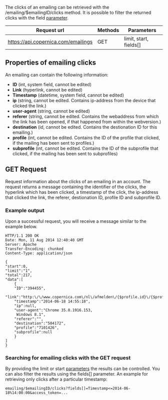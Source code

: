 The clicks of an emailing can be retrieved with the
/emailing/\$emailingID/clicks method. It is possible to filter the
returned clicks with the field
[parameter](./rest-api-parameters.md).

| Request url | Methods | Parameters |
| --- | --- | --- |
| https://api.copernica.com/emailings | GET | limit, start, fields[] |

Properties of emailing clicks
-----------------------------

An emailing can contain the following information:

-   **ID** (int, system field, cannot be edited)
-   **Link** (hyperlink, cannot be edited)
-   **Timestamp** (datetime, system field, cannot be edited)
-   **ip** (string, cannot be edited. Contains ip-address from the
    device that clicked the link.)
-   **user-agent** (string, cannot be edited)
-   **referer** (string, cannot be edited. Contains the webaddress from
    which the link has been opened, if that happened from within the
    webversion.)
-   **destination** (id, cannot be edited. Contains the destionation ID
    for this emailing.)
-   **profile** (int, cannot be edited. Contains the ID of the profile
    that clicked, if the mailing has been sent to profiles.)
-   **subprofile** (int, cannot be edited. Contains the ID of the
    subprofile that clicked, if the mailing has been sent to
    subprofiles)

GET Request
-----------

Request information about the clicks of an emailing in an account. The
request returns a message containing the identifier of the clicks, the
hyperlink which has been clicked, a timestamp of the click, the
ip-address that clicked the link, the referer, destionation ID, profile
ID and subprofile ID.

### Example output

Upon a successful request, you will receive a message similar to the
example below.

~~~~ {.language-javascript}
HTTP/1.1 200 OK
Date: Mon, 11 Aug 2014 12:40:40 GMT 
Server: Apache 
Transfer-Encoding: chunked 
Content-Type: application/json 

{
"start":0,
"limit":"1",
"total":217,
"data":[
    {
    "ID":"394455",
    "link":"http:\/\/www.copernica.com\/nl\/afmelden\/{$profile.id}\/{$profile.code}\/",
    "timestamp":"2014-06-18 14:55:18",
    "ip":null,
    "user-agent":"Chrome 35.0.1916.153,
     Windows 8.1",
    "referer":"",
    "destination":"504172",
    "profile":"7101426",
    "subprofile":null
    }
]
}
~~~~

### Searching for emailing clicks with the GET request

By providing the limit or start
[parameters](./rest-api-parameters.md)
the results can be controlled. You can also filter the results using the
fields[] parameter. An example for retrieving only clicks after a
particular timestamp:

~~~~ {.language-javascript}
emailing/$emailingID/clicks?fields[]=Timestamp<=2014-06-18%14:00:00&access_token=...
~~~~
